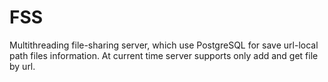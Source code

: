 # FSS
Multithreading file-sharing server, which use PostgreSQL for save url-local path files information. At current time server supports only add and get file by url.
